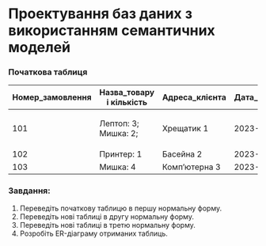 # Проектування баз даних з використанням семантичних моделей

### Початкова таблиця

| Номер\_замовлення | Назва\_товару і кількість      | Адреса\_клієнта | Дата\_замовлення | Клієнт    |
| ----------------- | ------------------------------ | --------------- | ---------------- | --------- |
| 101               | <p>Лептоп: 3;<br>Мишка: 2;</p> | Хрещатик 1      | 2023-03-15       | Мельник   |
| 102               | Принтер: 1                     | Басейна 2       | 2023-03-16       | Шевченко  |
| 103               | Мишка: 4                       | Компʼютерна 3   | 2023-03-17       | Коваленко |

### Завдання:

 1. Переведіть початкову таблицю в першу нормальну форму.
 2. Переведіть нові таблиці в другу нормальну форму.
 3. Переведіть нові таблиці в третю нормальну форму.
 4. Розробіть ER-діаграму отриманих таблиць.
